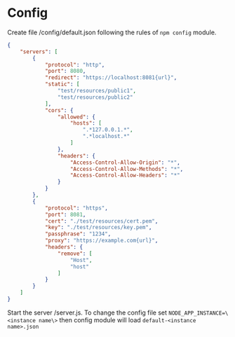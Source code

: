 # Config

Create file <node module project root>/config/default.json following the rules of `npm config` module.

```json
{
    "servers": [
        {
            "protocol": "http",
            "port": 8080,
            "redirect": "https://localhost:8081{url}",
            "static": [
                "test/resources/public1",
                "test/resources/public2"
            ],
            "cors": {
                "allowed": {
                    "hosts": [
                        ".*127.0.0.1.*",
                        ".*localhost.*"
                    ]
                },
                "headers": {
                    "Access-Control-Allow-Origin": "*",
                    "Access-Control-Allow-Methods": "*",
                    "Access-Control-Allow-Headers": "*"
                }
            }
        },
        {
            "protocol": "https",
            "port": 8081,
            "cert": "./test/resources/cert.pem",
            "key": "./test/resources/key.pem",
            "passphrase": "1234",
            "proxy": "https://example.com{url}",
            "headers": {
                "remove": [
                    "Host",
                    "host"
                ]
            }
        }
    ]
}
```

Start the server /server.js. To change the config file set `NODE_APP_INSTANCE=\<instance name\>`
then config module will load `default-<instance name>.json`